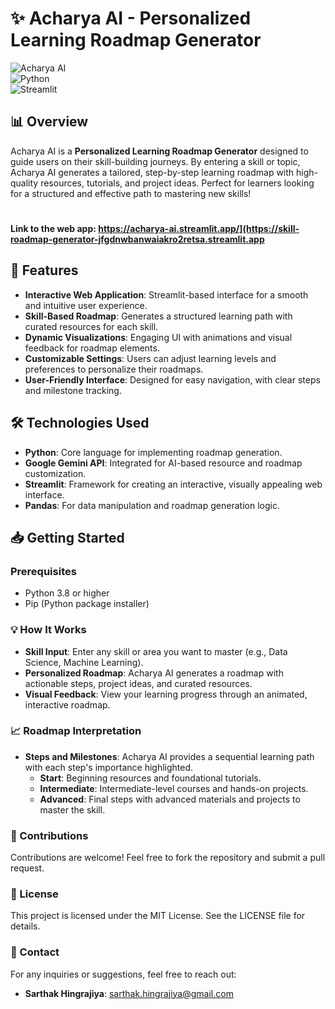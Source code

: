 # ✨ Acharya AI - Personalized Learning Roadmap Generator

![Acharya AI](https://img.shields.io/badge/Acharya%20AI-Roadmap%20Generator-blue.svg)  
![Python](https://img.shields.io/badge/Python-3.8%2B-green.svg)  
![Streamlit](https://img.shields.io/badge/Streamlit-v1.0%2B-orange.svg)

## 📊 Overview

Acharya AI is a **Personalized Learning Roadmap Generator** designed to guide users on their skill-building journeys. By entering a skill or topic, Acharya AI generates a tailored, step-by-step learning roadmap with high-quality resources, tutorials, and project ideas. Perfect for learners looking for a structured and effective path to mastering new skills!

#
#### Link to the web app: https://acharya-ai.streamlit.app/](https://skill-roadmap-generator-jfgdnwbanwaiakro2retsa.streamlit.app

## 🚀 Features

- **Interactive Web Application**: Streamlit-based interface for a smooth and intuitive user experience.
- **Skill-Based Roadmap**: Generates a structured learning path with curated resources for each skill.
- **Dynamic Visualizations**: Engaging UI with animations and visual feedback for roadmap elements.
- **Customizable Settings**: Users can adjust learning levels and preferences to personalize their roadmaps.
- **User-Friendly Interface**: Designed for easy navigation, with clear steps and milestone tracking.

## 🛠️ Technologies Used

- **Python**: Core language for implementing roadmap generation.
- **Google Gemini API**: Integrated for AI-based resource and roadmap customization.
- **Streamlit**: Framework for creating an interactive, visually appealing web interface.
- **Pandas**: For data manipulation and roadmap generation logic.

## 📥 Getting Started

### Prerequisites

- Python 3.8 or higher
- Pip (Python package installer)

### 💡 How It Works

- **Skill Input**: Enter any skill or area you want to master (e.g., Data Science, Machine Learning).
- **Personalized Roadmap**: Acharya AI generates a roadmap with actionable steps, project ideas, and curated resources.
- **Visual Feedback**: View your learning progress through an animated, interactive roadmap.

### 📈 Roadmap Interpretation

- **Steps and Milestones**: Acharya AI provides a sequential learning path with each step's importance highlighted.
  - **Start**: Beginning resources and foundational tutorials.
  - **Intermediate**: Intermediate-level courses and hands-on projects.
  - **Advanced**: Final steps with advanced materials and projects to master the skill.

### 🤝 Contributions

Contributions are welcome! Feel free to fork the repository and submit a pull request.

### 📜 License

This project is licensed under the MIT License. See the LICENSE file for details.

### 📧 Contact

For any inquiries or suggestions, feel free to reach out:
- **Sarthak Hingrajiya**: [sarthak.hingrajiya@gmail.com](mailto:sarthak.hingrajiya@gmail.com)
